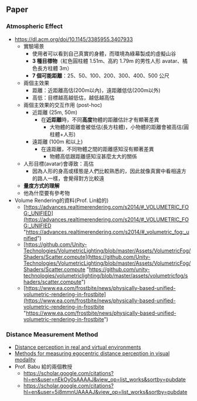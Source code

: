## Paper
### Atmospheric Effect
- https://dl.acm.org/doi/10.1145/3385955.3407933
	- 實驗場景
		- 使用者可以看到自己真實的身體，而環境為綠幕製成的虛擬山谷
		- **3 種目標物**（紅色圓柱體 1.51m、高約 1.79m 的男性人形 avatar、橘色長方柱體 3m）
		- **7 個可能距離**：25、50、100、200、300、400、500 公尺
	- 兩個主效果
		- 距離：近距離高估(200m以內)，遠距離低估(200m以外)
		- 高低：目標越高越低估，越低越高估
	- 兩個主效果的交互作用 (post-hoc)
		- 近距離 (25m, 50m)
			- 在**近距離**時，不同**高度**物體的距離估計才有顯著差異
				- 大物體的距離會被低估(長方柱體)，小物體的距離會被高估(圓柱體+人形)
		- 遠距離 (100m 和以上)
			- 在遠距離，不同物體之間的距離感知沒有顯著差異
				- 物體高低跟距離感知沒甚麼太大的關係
	- 人形目標(avatar)會導致：高估
		- 因為人形的身高或樣態是人們比較熟悉的，因此就像真實中看相遠方的路人一樣，會覺得對方比較遠
	- **量度方式的理解**
	- 他為什麼要有參考物
- Volume Rendering的資料(Prof. Lin給的)
	-  [https://advances.realtimerendering.com/s2014/#_VOLUMETRIC_FOG:_UNIFIED](https://advances.realtimerendering.com/s2014/#_VOLUMETRIC_FOG:_UNIFIED "https://advances.realtimerendering.com/s2014/#_volumetric_fog:_unified")  
	- [https://github.com/Unity-Technologies/VolumetricLighting/blob/master/Assets/VolumetricFog/Shaders/Scatter.compute](https://github.com/Unity-Technologies/VolumetricLighting/blob/master/Assets/VolumetricFog/Shaders/Scatter.compute "https://github.com/unity-technologies/volumetriclighting/blob/master/assets/volumetricfog/shaders/scatter.compute")
	- [https://www.ea.com/frostbite/news/physically-based-unified-volumetric-rendering-in-frostbite](https://www.ea.com/frostbite/news/physically-based-unified-volumetric-rendering-in-frostbite "https://www.ea.com/frostbite/news/physically-based-unified-volumetric-rendering-in-frostbite")
### Distance Measurement Method
- [Distance perception in real and virtual environments](https://dl.acm.org/doi/abs/10.1145/1077399.1077402)
- [Methods for measuring egocentric distance perception in visual modality](https://www.frontiersin.org/journals/psychology/articles/10.3389/fpsyg.2022.1061917/full)
- Prof. Babu 給的兩個教授
	- https://scholar.google.com/citations?hl=en&user=nEkOy0sAAAAJ&view_op=list_works&sortby=pubdate
	- https://scholar.google.com/citations?hl=en&user=5i8mmnUAAAAJ&view_op=list_works&sortby=pubdate